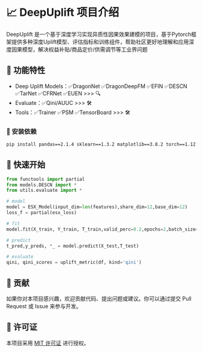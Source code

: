 # 📈 DeepUplift 项目介绍
DeepUplift 是一个基于深度学习实现异质性因果效果建模的项目，基于Pytorch框架提供多种深度Uplift模型、评估指标和训练组件，帮助社区更好地理解和应用深度因果模型，解决权益补贴/商品定价/供需调节等工业界问题

## 🌟 功能特性
- Deep Uplift Models：✅DragonNet ✅DragonDeepFM ✅EFIN ✅DESCN ✅TarNet ✅CFRNet ✅EUEN >>> 🔍 
- Evaluate：✅Qini/AUUC  >>> 🛠
- Tools：✅Trainer ✅PSM ✅TensorBoard  >>> 🛠

### 🔧 安装依赖
```bash
pip install pandas==2.1.4 sklearn==1.3.2 matplotlib==3.8.2 torch==1.12.1 geomloss==0.2.6
```

## 🚀 快速开始
```python
from functools import partial
from models.DESCN import *
from utils.evaluate import *

# model
model = ESX_Model(input_dim=len(features),share_dim=12,base_dim=12)
loss_f = partial(esx_loss)

# fit
model.fit(X_train, Y_train, T_train,valid_perc=0.2,epochs=2,batch_size=64,learning_rate=1e-5,loss_f = loss_f )

# predict
t_pred,y_preds, *_ = model.predict(X_test,T_test)

# evaluate
qini, qini_scores = uplift_metric(df, kind='qini')
```

## 🤝 贡献
如果你对本项目感兴趣，欢迎贡献代码、提出问题或建议。你可以通过提交 Pull Request 或 Issue 来参与开发。

## 📄 许可证
本项目采用 [MIT 许可证](LICENSE) 进行授权。
